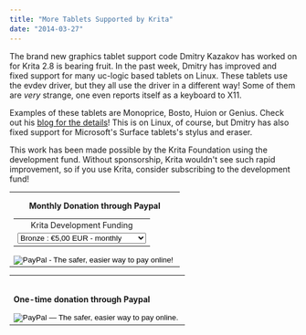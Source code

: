 ```yaml
---
title: "More Tablets Supported by Krita"
date: "2014-03-27"
---
```


The brand new graphics tablet support code Dmitry Kazakov has worked on for Krita 2.8 is bearing fruit. In the past week, Dmitry has improved and fixed support for many uc-logic based tablets on Linux. These tablets use the evdev driver, but they all use the driver in a different way! Some of them are _very_ strange, one even reports itself as a keyboard to X11.

Examples of these tablets are Monoprice, Bosto, Huion or Genius. Check out his [blog for the details](http://dimula73.blogspot.nl/2014/03/krita-new-extended-tablet-support.html)! This is on Linux, of course, but Dmitry has also fixed support for Microsoft's Surface tablets's stylus and eraser.

This work has been made possible by the Krita Foundation using the development fund. Without sponsorship, Krita wouldn't see such rapid improvement, so if you use Krita, consider subscribing to the development fund!

<table cellspacing="10" align="center"><tbody><tr><td style="text-align: center;" valign="top"><p style="text-align: center;"><strong>Monthly Donation through Paypal</strong></p><form action="https://www.paypal.com/cgi-bin/webscr" method="post"><input type="hidden" name="cmd" value="_s-xclick"> <input type="hidden" name="hosted_button_id" value="GVWHRVH69C37L"><table><tbody><tr><td style="text-align: center;"><input type="hidden" name="on0" value="Krita Development Funding">Krita Development Funding</td></tr><tr><td><select name="os0"><option value="Bronze">Bronze : €5,00 EUR - monthly</option> <option value="Sliver">Sliver : €10,00 EUR - monthly</option> <option value="Gold">Gold : €25,00 EUR - monthly</option> <option value="Platinum">Platinum : €100,00 EUR - monthly</option> <option value="Diamond">Diamond : €250,00 EUR - monthly</option></select></td></tr></tbody></table><input type="hidden" name="currency_code" value="EUR"> <input type="image" name="submit" src="https://www.paypalobjects.com/en_US/i/btn/btn_subscribeCC_LG.gif" alt="PayPal - The safer, easier way to pay online!"> <img src="images/pixel.gif" border="0" alt="" width="1" height="1"></form></td></tr></tbody></table>

<table cellspacing="10" align="center"><tbody><tr><td valign="top"><br><p><strong>One-time donation through Paypal</strong></p><form action="https://www.paypal.com/cgi-bin/webscr" method="post"><input type="hidden" name="cmd" value="_s-xclick"> <input type="hidden" name="hosted_button_id" value="PU4JABGLLTYDQ"> <input type="image" name="submit" src="https://www.paypalobjects.com/en_US/GB/i/btn/btn_donateCC_LG.gif" alt="PayPal — The safer, easier way to pay online."> <img src="images/pixel.gif" border="0" alt="" width="1" height="1"></form></td></tr></tbody></table>

